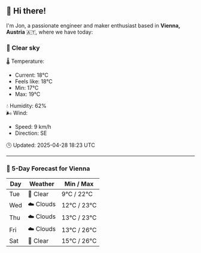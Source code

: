## 👋 Hi there!

I'm Jon, a passionate engineer and maker enthusiast based in **Vienna, Austria** 🇦🇹, where we have today:

### 🌙 Clear sky 

🌡️ Temperature: 
* Current: 18°C
* Feels like: 18°C
* Min: 17°C 
* Max: 19°C  

💧 Humidity: 62%  
🌬️ Wind: 
* Speed: 9 km/h 
* Direction: SE  

🕒 Updated: 2025-04-28 18:23 UTC

---

### 📅 5-Day Forecast for Vienna

| Day | Weather | Min / Max |
|-----|---------|------------|
| Tue | 🌙 Clear | 9°C / 22°C |
| Wed | ☁️ Clouds | 12°C / 23°C |
| Thu | ☁️ Clouds | 13°C / 23°C |
| Fri | ☁️ Clouds | 13°C / 26°C |
| Sat | 🌙 Clear | 15°C / 26°C |
